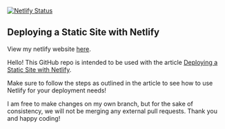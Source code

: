 [![Netlify Status](https://api.netlify.com/api/v1/badges/b3087df7-a043-438e-b95c-e147ce11d23f/deploy-status?branch=patch-1)](https://app.netlify.com/sites/venerable-bienenstitch-3eb5f5/deploys)


## Deploying a Static Site with Netlify

View my netlify website [here](https://netify-deploying-static-site-321.netlify.app/).

Hello! This GitHub repo is intended to be used with the article [Deploying a Static Site with Netlify](https://www.codecademy.com/articles/deploying-a-static-site-with-netlify).

Make sure to follow the steps as outlined in the article to see how to use Netlify for your deployment needs!

I am free to make changes on my own branch, but for the sake of consistency, we will not be merging any external pull requests. Thank you and happy coding!
